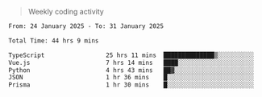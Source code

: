 > Weekly coding activity
<!--START_SECTION:waka-->

```txt
From: 24 January 2025 - To: 31 January 2025

Total Time: 44 hrs 9 mins

TypeScript                 25 hrs 11 mins  ██████████████▒░░░░░░░░░░   57.04 %
Vue.js                     7 hrs 14 mins   ████░░░░░░░░░░░░░░░░░░░░░   16.38 %
Python                     4 hrs 43 mins   ██▓░░░░░░░░░░░░░░░░░░░░░░   10.71 %
JSON                       1 hr 36 mins    █░░░░░░░░░░░░░░░░░░░░░░░░   03.64 %
Prisma                     1 hr 30 mins    █░░░░░░░░░░░░░░░░░░░░░░░░   03.43 %
```

<!--END_SECTION:waka-->
